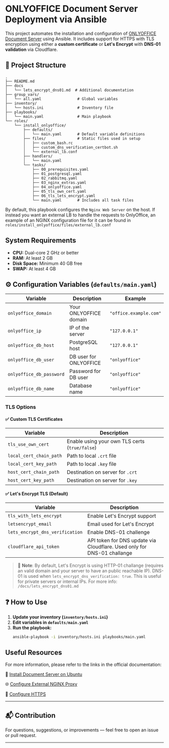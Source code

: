 # ONLYOFFICE Document Server Deployment via Ansible

This project automates the installation and configuration of [ONLYOFFICE Document Server](https://www.onlyoffice.com/) using Ansible. It includes support for HTTPS with TLS encryption using either a **custom certificate** or **Let's Encrypt** with **DNS-01 validation** via Cloudflare.

## 📁 Project Structure

```
.
├── README.md                   
├── docs
│   └── lets_encrypt_dns01.md  # Additional documentation
├── group_vars/
│   └── all.yaml                # Global variables
├── inventory/
│   └── hosts.ini               # Inventory file
├── playbooks/
│   └── main.yaml               # Main playbook
└── roles/
    └── install_onlyoffice/
        ├── defaults/
        │   └── main.yaml       # Default variable definitions
        ├── files/              # Static files used in setup
        │   ├── custom_bash.rc
        │   ├── custom_dns_verification_certbot.sh
        │   └── external_lb.conf
        ├── handlers/
        │   └── main.yaml
        └── tasks/
            ├── 00_prerequisites.yaml
            ├── 01_postgresql.yaml
            ├── 02_rabbitmq.yaml
            ├── 03_nginx_extras.yaml
            ├── 04_onlyoffice.yaml
            ├── 05_tls_own_cert.yaml
            ├── 06_tls_lets_encrypt.yaml
            └── main.yaml       # Includes all task files
```

By default, this playbook configures the `Nginx Web Server` on the host. If instead you want an external LB to handle the requests to OnlyOffice, an example of an NGINX configuration file for it can be found in `roles/install_onlyoffice/files/external_lb.conf`

## System Requirements
- **CPU:** Dual-core 2 GHz or better
- **RAM:** At least 2 GB
- **Disk Space:** Minimum 40 GB free
- **SWAP:** At least 4 GB

## ⚙️ Configuration Variables (`defaults/main.yaml`)

| Variable | Description | Example |
|---------|-------------|---------|
| `onlyoffice_domain` | Your ONLYOFFICE domain | `"office.example.com"` |
| `onlyoffice_ip` | IP of the server | `"127.0.0.1"` |
| `onlyoffice_db_host` | PostgreSQL host | `"127.0.0.1"` |
| `onlyoffice_db_user` | DB user for ONLYOFFICE | `"onlyoffice"` |
| `onlyoffice_db_password` | Password for DB user | `"onlyoffice"` |
| `onlyoffice_db_name` | Database name | `"onlyoffice"` |

### TLS Options

#### ✅ Custom TLS Certificates

| Variable | Description |
|---------|-------------|
| `tls_use_own_cert` | Enable using your own TLS certs (`true/false`) |
| `local_cert_chain_path` | Path to local `.crt` file |
| `local_cert_key_path` | Path to local `.key` file |
| `host_cert_chain_path` | Destination on server for `.crt` |
| `host_cert_key_path` | Destination on server for `.key` |

#### ✅ Let's Encrypt TLS (Default)

| Variable | Description |
|---------|-------------|
| `tls_with_lets_encrypt` | Enable Let's Encrypt support |
| `letsencrypt_email` | Email used for Let's Encrypt |
| `lets_encrypt_dns_verification` | Enable DNS-01 challenge |
| `cloudflare_api_token` | API token for DNS update via Cloudflare. Used only for DNS-01 challange |

> 🔐 **Note**: By default, Let's Encrypt is using HTTP-01 challange (requires an valid domain and your server to have an public reachable IP). DNS-01 is used when `lets_encrypt_dns_verification: true`. This is useful for private servers or internal IPs. For more info: `/docs/lets_encrypt_dns01.md`

## ❓ How to Use

1. **Update your inventory (`inventory/hosts.ini`)**
2. **Edit variables in `defaults/main.yaml`**
3. **Run the playbook:**
   ```bash
   ansible-playbook -i inventory/hosts.ini playbooks/main.yaml
   ```

## Useful Resources

For more information, please refer to the links in the official documentation:

📘 [Install Document Server on Ubuntu](https://helpcenter.onlyoffice.com/docs/installation/docs-community-install-ubuntu.aspx)

🌐 [Configure External NGINX Proxy](https://helpcenter.onlyoffice.com/docs/installation/docs-community-proxy.aspx)

🔐 [Configure HTTPS](https://helpcenter.onlyoffice.com/docs/installation/docs-community-https-linux.aspx)

---

## 📬 Contribution

For questions, suggestions, or improvements — feel free to open an issue or pull request.

---